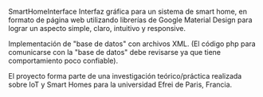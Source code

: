 SmartHomeInterface
Interfaz gráfica para un sistema de smart home, en formato de página web utilizando librerías de Google Material Design para lograr un aspecto simple, claro, intuitivo y responsive.

Implementación de "base de datos" con archivos XML. (El código php para comunicarse con la "base de datos" debe revisarse ya que tiene comportamiento poco confiable).

El proyecto forma parte de una investigación teórico/práctica realizada sobre IoT y Smart Homes para la universidad Efrei de Paris, Francia.
